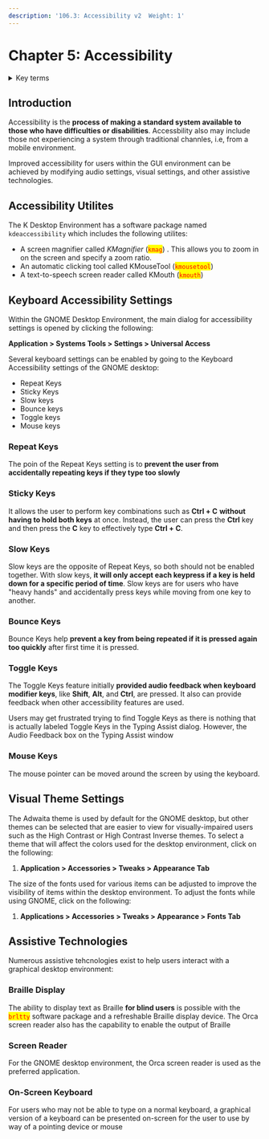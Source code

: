 ```yaml
---
description: '106.3: Accessibility v2  Weight: 1'
---
```


# Chapter 5: Accessibility

<details>

<summary>Key terms</summary>

`Braille Display` The ability to display text as Braille for blind users is possible with the britty software package and a refreshable Braille display device

`High Contrast/Large Print Desktop Themes.` Themes can be selected that are easier to view for visually impaired users such as the High Contrast or High Contrast Inverse

`Mouse keys` A setting that allows the mouse pointer to be moved around the screen by using the keyboard.

`On-Screen Keyboard` A graphical version of a keyboard that is presented on-screen for the user to use by way of a pointing device or mouse.

`Screen Magnifier` A program that allows you to zoom in on the screen and specify a zoom ratio

`Screen Reader` A text-to-speech program.

`Slow/Bounce/Toggle keys` Slow Keys is a keyboard setting that will only accept each keypress if a key is held down for a specific period of time. Bounce Keys help prevent a key from being repeated if it is pressed again too quickly after the first time it is pressed. The Toggle Keys feature provides audio feedback when keyboard modifier keys, like Shift, Alt, and Ctrl, are pressed.

`Sticky/Repeat keys` Sticky keys is a keyboard setting that allows the user to perform key combinations such as Ctrl+C without having to hold both keys at once. Repeat Keys setting is to prevent the user from accidentally repeating keys if they type too slowly.

</details>

## Introduction

Accessibility is the **process of making a standard system available to those who have difficulties or disabilities**. Accessbility also may include those not experiencing a system through traditional channles, i.e, from a mobile environment.

Improved accessibility for users within the GUI environment can be achieved by modifying audio settings, visual settings, and other assistive technologies.

## Accessibility Utilites

The K Desktop Environment has a software package named `kdeaccessibility` which includes the following utilites:

* A screen magnifier called _KMagnifier_ (<mark style="color:red;">`kmag`</mark>) . This allows you to zoom in on the screen and specify a zoom ratio.
* An automatic clicking tool called KMouseTool (<mark style="color:red;">`kmousetool`</mark>)
* A text-to-speech screen reader called KMouth (<mark style="color:red;">`kmouth`</mark>)

## Keyboard Accessibility Settings

Within the GNOME Desktop Environment, the main dialog for accessibility settings is opened by clicking the following:

&#x20;               **Application > Systems Tools > Settings > Universal Access**

Several keyboard settings can be enabled by going to the Keyboard Accessibility settings of the GNOME desktop:

* Repeat Keys
* Sticky Keys
* Slow keys
* Bounce keys
* Toggle keys
* Mouse keys

### Repeat Keys

The poin of the Repeat Keys setting is to **prevent the user from accidentally repeating keys if they type too slowly**

### Sticky Keys

It allows the user to perform key combinations such as **Ctrl + C** **without having to hold both keys** at once. Instead, the user can press the **Ctrl** key and then press the **C** key to effectively type **Ctrl + C**.

### Slow Keys

Slow keys are the opposite of Repeat Keys, so both should not be enabled together. With slow keys, **it will only accept each keypress if a key is held down for a specific period of time**. Slow keys are for users who have "heavy hands" and accidentally press keys while moving from one key to another.

### Bounce Keys

Bounce Keys help **prevent a key from being repeated if it is pressed again too quickly** after first time it is pressed.

### Toggle Keys

The Toggle Keys feature initially **provided audio feedback when keyboard modifier keys**, like **Shift**, **Alt**, and **Ctrl**, are pressed. It also can provide feedback when other accessibility features are used.

Users may get frustrated trying to find Toggle Keys as there is nothing that is actually labeled Toggle Keys in the Typing Assist dialog. However, the Audio Feedback box on the Typing Assist window

### Mouse Keys

The mouse pointer can be moved around the screen by using the keyboard.

## Visual Theme Settings

The Adwaita theme is used by default for the GNOME desktop, but other themes can be selected that are easier to view for visually-impaired users such as the High Contrast or High Contrast Inverse themes. To select a theme that will affect the colors used for the desktop environment, click on the following:

1. **Application > Accessories > Tweaks > Appearance Tab**

The size of the fonts used for various items can be adjusted to improve the visibility of items within the desktop environment. To adjust the fonts while using GNOME, click on the following:

1. **Applications > Accessories > Tweaks > Appearance > Fonts Tab**

## **Assistive Technologies**

Numerous assistive tehcnologies exist to help users interact with a graphical desktop environment:

### Braille Display

The ability to display text as Braille **for blind users** is possible with the <mark style="color:red;">`brltty`</mark> software package and a refreshable Braille display device. The Orca screen reader also has the capability to enable the output of Braille

### Screen Reader

For the GNOME desktop environment, the Orca screen reader is used as the preferred application.

### On-Screen Keyboard

For users who may not be able to type on a normal keyboard, a graphical version of a keyboard can be presented on-screen for the user to use by way of a pointing device or mouse
